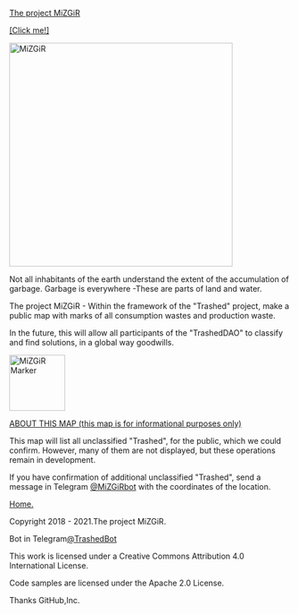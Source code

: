 <html>
 <head>
  <meta charset="utf-8">
   </head>
 <body>
  <p><a href="https://trashedbot.github.io/MiZGiR">The project MiZGiR</a></p>
  <p><a href="http://trashedbot.github.io/MiZGiR/iindex.js">[Click me!]</a></p>
  <p><img src="http://trashedbot.github.io/MiZGiR/Mizgir 21.png" alt="MiZGiR"
          width="400" height="400"></p>
 </body>
</html>

<p>Not all inhabitants of the earth understand the extent of the accumulation of garbage. Garbage is everywhere -These are parts of land and water.</p>
<p>The project MiZGiR - Within the framework of the "Trashed" project, make a public map with marks of all consumption wastes and production waste.</p>
<p>In the future, this will allow all participants of the "TrashedDAO" to classify and find solutions, in a global way goodwills.</p>

<html>
 <head>
  <meta charset="utf-8">
   </head>
 <body>
  <p><img src="http://trashedbot.github.io/MiZGiR/Mizgir 12.png" alt="MiZGiR Marker"
          width="100" height="100"></p>
<p><a href="http://trashedbot.github.io/MiZGiR/iindex.html">ABOUT THIS MAP (this map is for informational purposes only)</a></p>
<p>This map will list all unclassified "Trashed", for the public, which we could confirm. However, many of them are not displayed, but these operations remain in development.</p>
<p>If you have confirmation of additional unclassified "Trashed", send a message in Telegram <a href="https://t.me/MiZGiRbot">@MiZGiRbot</a> with the coordinates of the location.</p>
<p><a href="https://trashedbot.github.io">Home.</a></p>
 </body>
</html>
 <body>
 <p>Copyright 2018 - 2021.The project MiZGiR.</p>
 <p>Bot in Telegram<a href="https://t.me/@TrashedBot">@TrashedBot</a></p>
 <p>This work is licensed under a Creative Commons Attribution 4.0 International License.</p>
 <p>Code samples are licensed under the Apache 2.0 License.</p>
 <p>Thanks GitHub,Inc.</p>
</body>

